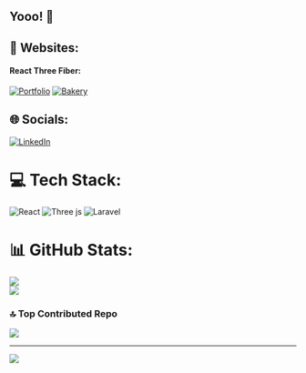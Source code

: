 
## Yooo! 🤝
 
## 📡 Websites:

#### React Three Fiber:
[![Portfolio](https://img.shields.io/badge/portfolio_3d-purple)](https://www.gburapeter.info/) 
[![Bakery](https://img.shields.io/badge/bakery_3d-purple)](https://r3f-bakery-animation.vercel.app/) 



## 🌐 Socials:
[![LinkedIn](https://img.shields.io/badge/LinkedIn-%230077B5.svg?logo=linkedin&logoColor=white)](https://linkedin.com/in/https://www.linkedin.com/in/p%C3%A9ter-ghiurutan-bura-2765a41a2/) 

# 💻 Tech Stack:
![React](https://img.shields.io/badge/react-%2320232a.svg?style=for-the-badge&logo=react&logoColor=%2361DAFB) ![Three js](https://img.shields.io/badge/threejs-black?style=for-the-badge&logo=three.js&logoColor=white) ![Laravel](https://img.shields.io/badge/laravel-%23FF2D20.svg?style=for-the-badge&logo=laravel&logoColor=white)
# 📊 GitHub Stats:

![](https://github-readme-streak-stats.herokuapp.com/?user=gburapeter&theme=rose_pine&hide_border=false)<br/>
![](https://github-readme-stats.vercel.app/api/top-langs/?username=gburapeter&theme=rose_pine&hide_border=false&include_all_commits=true&count_private=true&layout=compact)

### 🔝 Top Contributed Repo
![](https://github-contributor-stats.vercel.app/api?username=gburapeter&limit=5&theme=dark&combine_all_yearly_contributions=true)

---
[![](https://visitcount.itsvg.in/api?id=gburapeter&icon=0&color=11)](https://visitcount.itsvg.in)

